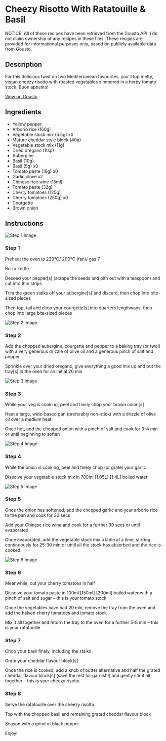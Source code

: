 # Cheezy Risotto With Ratatouille & Basil

NOTICE: All of these recipes have been retrieved from the Gousto API. I do not claim ownership of any recipes in these files. These recipes are provided for informational purposes only, based on publicly available data from Gousto.

## Description

For this delicious twist on two Mediterranean favourites, you'll top melty, vegan cheezy risotto with roasted vegetables simmered in a herby tomato stock. Buon appetito!

[View on Gousto](https://www.gousto.co.uk/recipes/cookbook/cheezy-risotto-with-ratatouille-basil-df)

## Ingredients

- Yellow pepper
- Arborio rice (160g)
- Vegetable stock mix (5.5g) x0
- Mature cheddar style block (40g)
- Vegetable stock mix (11g)
- Dried oregano (1tsp)
- Aubergine
- Basil (10g)
- Basil (5g) x0
- Tomato paste (16g) x0
- Garlic clove x2
- Chinese rice wine (15ml)
- Tomato paste (32g)
- Cherry tomatoes (125g)
- Cherry tomatoes (250g) x0
- Courgette
- Brown onion

## Instructions

![Step 1 Image](https://production-media.gousto.co.uk/cms/recipe-step-image/step-1-1641309658300-x200.jpg)

### Step 1

Preheat the oven to 220°C/ 200°C (fan)/ gas 7

Boil a kettle

Deseed your pepper[s] (scrape the seeds and pith out with a teaspoon) and cut into thin strips

Trim the green stalks off your aubergine[s] and discard, then chop into bite-sized pieces

Then top, tail and chop your courgette[s] into quarters lengthways, then chop into large bite-sized pieces

![Step 2 Image](https://production-media.gousto.co.uk/cms/recipe-step-image/step-2-1641309658745-x200.jpg)

### Step 2

Add the chopped aubergine, courgette and pepper to a baking tray (or two!) with a very generous drizzle of olive oil and a generous pinch of salt and pepper

Sprinkle over your dried oregano, give everything a good mix up and put the tray[s] in the oven for an initial 20 min

![Step 3 Image](https://production-media.gousto.co.uk/cms/recipe-step-image/step-3-copy-1641309643419-x200.jpg)

### Step 3

While your veg is cooking, peel and finely chop your brown onion[s]

Heat a large, wide-based pan (preferably non-stick) with a drizzle of olive oil over a medium heat

Once hot, add the chopped onion with a pinch of salt and cook for 3-4 min or until beginning to soften

![Step 4 Image](https://production-media.gousto.co.uk/cms/recipe-step-image/step-4-copy-1641309662337-x200.jpg)

### Step 4

While the onion is cooking, peel and finely chop (or grate) your garlic

Dissolve your vegetable stock mix in 700ml <span class="text-purple">[1.05L] </span><span class="text-danger">[1.4L]</span> boiled water

![Step 5 Image](https://production-media.gousto.co.uk/cms/recipe-step-image/Step-5-copy-1641309662557-x200.jpg)

### Step 5

Once the onion has softened, add the chopped garlic and your arborio rice to the pan and cook for 30 secs

Add your Chinese rice wine and cook for a further 30 secs or until evaporated

Once evaporated, add the vegetable stock mix a ladle at a time, stirring continuously for 25-30 min or until all the stock has absorbed and the rice is cooked

![Step 6 Image](https://production-media.gousto.co.uk/cms/recipe-step-image/step-6-copy-1641309664387-x200.jpg)

### Step 6

Meanwhile, cut your cherry tomatoes in half

Dissolve your tomato paste in 100ml <span class="text-purple">[150ml] </span><span class="text-danger">[200ml]</span> boiled water with a pinch of salt and sugar – this is your tomato stock

Once the vegetables have had 20 min, remove the tray from the oven and add the halved cherry tomatoes and tomato stock

Mix it all together and return the tray to the oven for a further 5-8 min – this is your ratatouille

### Step 7

Chop your basil finely, including the stalks

Grate your cheddar flavour block[s]

Once the rice is cooked, add a knob of butter alternative and half the grated cheddar flavour block[s] (save the rest for garnish!) and gently stir it all together – this is your cheezy risotto

### Step 8

Serve the ratatouille over the cheezy risotto

Top with the chopped basil and remaining grated cheddar flavour block

Season with a grind of black pepper

Enjoy!

